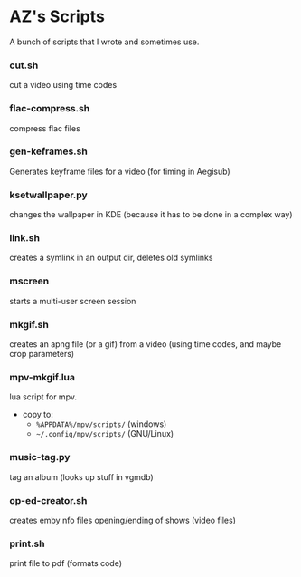 # AZ's Scripts
A bunch of scripts that I wrote and sometimes use.

### cut.sh
cut a video using time codes

### flac-compress.sh
compress flac files

### gen-keframes.sh
Generates keyframe files for a video (for timing in Aegisub)

### ksetwallpaper.py
changes the wallpaper in KDE (because it has to be done in a complex way)

### link.sh
creates a symlink in an output dir, deletes old symlinks

### mscreen
starts a multi-user screen session

### mkgif.sh
creates an apng file (or a gif) from a video
(using time codes, and maybe crop parameters)

### mpv-mkgif.lua
lua script for mpv.
- copy to:
  - `%APPDATA%/mpv/scripts/` (windows)
  - `~/.config/mpv/scripts/` (GNU/Linux)

### music-tag.py
tag an album (looks up stuff in vgmdb)

### op-ed-creator.sh
creates emby nfo files opening/ending of shows (video files)

### print.sh
print file to pdf (formats code)
